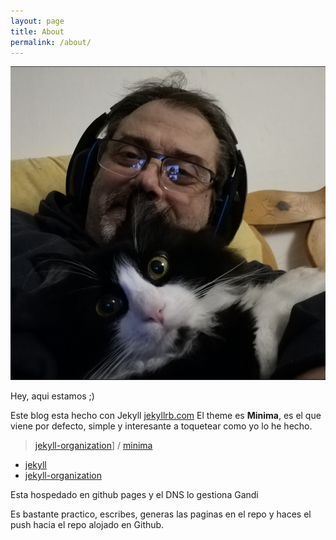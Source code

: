 ```yaml
---
layout: page
title: About
permalink: /about/
---
```


![Moi et neko](assets/tony&neko.png)

Hey, aqui estamos ;)

Este blog esta hecho con Jekyll [jekyllrb.com](https://jekyllrb.com/)
El theme es **Minima**, es el que viene por defecto, simple y interesante a toquetear como yo lo he hecho.

> [jekyll-organization](https://github.com/jekyll)] / [minima](https://github.com/jekyll/minima)

* [jekyll](https://github.com/jekyll/jekyll)  
* [jekyll-organization](https://github.com/jekyll)

Esta hospedado en github pages y el DNS lo gestiona Gandi

Es bastante practico, escribes, generas las paginas en el repo y haces el push hacia el repo alojado en Github.
